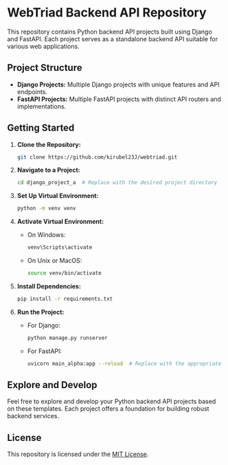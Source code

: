 # WebTriad Backend API Repository

This repository contains Python backend API projects built using Django and FastAPI. Each project serves as a standalone backend API suitable for various web applications.

## Project Structure

- **Django Projects:** Multiple Django projects with unique features and API endpoints.
- **FastAPI Projects:** Multiple FastAPI projects with distinct API routers and implementations.

## Getting Started

1. **Clone the Repository:**
    ```bash
    git clone https://github.com/kirubel23J/webtriad.git
    ```

2. **Navigate to a Project:**
    ```bash
    cd django_project_a  # Replace with the desired project directory
    ```

3. **Set Up Virtual Environment:**
    ```bash
    python -m venv venv
    ```

4. **Activate Virtual Environment:**
    - On Windows:
        ```bash
        venv\Scripts\activate
        ```
    - On Unix or MacOS:
        ```bash
        source venv/bin/activate
        ```

5. **Install Dependencies:**
    ```bash
    pip install -r requirements.txt
    ```

6. **Run the Project:**
    - For Django:
        ```bash
        python manage.py runserver
        ```
    - For FastAPI:
        ```bash
        uvicorn main_alpha:app --reload  # Replace with the appropriate FastAPI project
        ```

## Explore and Develop

Feel free to explore and develop your Python backend API projects based on these templates. Each project offers a foundation for building robust backend services.

## License

This repository is licensed under the [MIT License](LICENSE).
